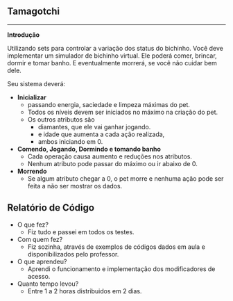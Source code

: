 ## Tamagotchi
***
**Introdução**

Utilizando sets para controlar a variação dos status do bichinho. Você deve implementar um simulador de bichinho virtual. Ele poderá comer, brincar, dormir e tomar banho. E eventualmente morrerá, se você não cuidar bem dele.

Seu sistema deverá:

- **Inicializar**
  - passando energia, saciedade e limpeza máximas do pet.
  - Todos os níveis devem ser iniciados no máximo na criação do pet.
  - Os outros atributos são
    - diamantes, que ele vai ganhar jogando.
    - e idade que aumenta a cada ação realizada,
    - ambos iniciando em 0.
- **Comendo, Jogando, Dormindo e tomando banho**
  - Cada operação causa aumento e reduções nos atributos.
  - Nenhum atributo pode passar do máximo ou ir abaixo de 0.
- **Morrendo**
  - Se algum atributo chegar a 0, o pet morre e nenhuma ação pode ser feita a não ser mostrar os dados.

## Relatório de Código

- O que fez?
  - Fiz tudo e passei em todos os testes.
- Com quem fez?
  - Fiz sozinha, através de exemplos de códigos dados em aula e disponibilizados pelo professor.
- O que aprendeu?
  - Aprendi o funcionamento e implementação dos modificadores de acesso.
- Quanto tempo levou?
  - Entre 1 a 2 horas distribuidos em 2 dias.